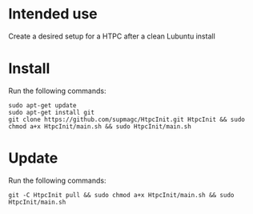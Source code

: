 # Intended use
Create a desired setup for a HTPC after a clean Lubuntu install

# Install
Run the following commands:
```
sudo apt-get update
sudo apt-get install git
git clone https://github.com/supmagc/HtpcInit.git HtpcInit && sudo chmod a+x HtpcInit/main.sh && sudo HtpcInit/main.sh
```

# Update
Run the following commands:
```
git -C HtpcInit pull && sudo chmod a+x HtpcInit/main.sh && sudo HtpcInit/main.sh
```
